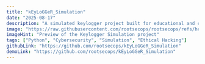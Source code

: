 ```yaml
---
title: "kEyLoGGeR_Simulation"
date: "2025-08-17"
description: "A simulated keylogger project built for educational and cybersecurity learning purposes."
image: "https://raw.githubusercontent.com/rootsecops/rootsecops/refs/heads/main/assets/img/projectsimg/what-is-a-keylogger-featured-image-big.png"
imageHint: "Preview of the Keylogger Simulation project"
tags: ["Python", "Cybersecurity", "Simulation", "Ethical Hacking"]
githubLink: "https://github.com/rootsecops/kEyLoGGeR_Simulation"
demoLink: "https://github.com/rootsecops/kEyLoGGeR_Simulation"
---
```

